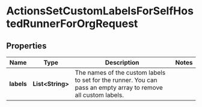 

# ActionsSetCustomLabelsForSelfHostedRunnerForOrgRequest


## Properties

| Name | Type | Description | Notes |
|------------ | ------------- | ------------- | -------------|
|**labels** | **List&lt;String&gt;** | The names of the custom labels to set for the runner. You can pass an empty array to remove all custom labels. |  |



